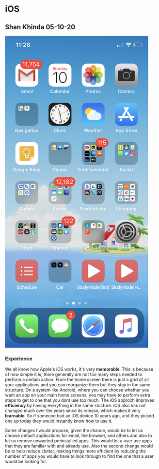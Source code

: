 # iOS

## Shan Khinda 05-10-20

![alt text](assets/IMG_2951.png "iOS Home Screen")

### Experience
  We all know how Apple's iOS works, it's very **memorable**. This is because of how simple it is, there generally are not too many steps needed to perform a certain action. From the home screen there is just a grid of all your applications and you can reorganize them but they stay in the same structure. On a system like Android, where you can choose whether you want an app on your main home screens, you may have to perform extra steps to get to one that you dont use too much. The iOS approch improves **efficiency** by having everything in the same stucture. iOS also has not changed much over the years since its release, which makes it very **learnable**. So if someone had an iOS device 10 years ago, and they picked one up today they would instantly know how to use it.
  
Some changes I would propose, given the chance, would be to let us choose default applications for email, the browser, and others and also to let us remove unwanted preinstalled apps. This would let a user use apps that they are familiar with and already use. Also the second change would be to help reduce clutter, making things more efficient by reducing the number of apps you would have to look through to find the one that a user would be looking for.
